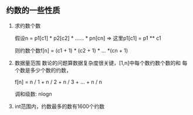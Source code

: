 ## 约数的一些性质

1. 求约数个数

    假设n = p1[c1] * p2[c2] * ...... * pn[cn] => 这里p1[c1] = p1 ** c1

    则约数个数f[n] = (c1 + 1) * (c2 + 1) * ... *(cn + 1)

2. 数据量范围
    数论的问题算数据复杂度很关键，[1,n]中每个数约数个数的和
    每个数是多少个数的约数，

    f[n] = n / 1 + n / 2 + n / 3 + ... + n / n 

    调和级数: nlogn

3. int范围内，约数最多的数有1600个约数